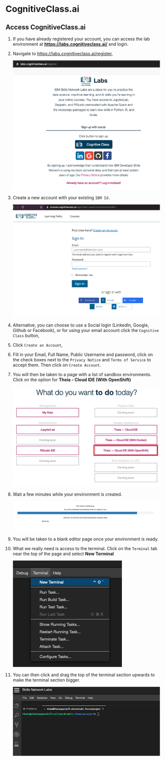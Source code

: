 # CognitiveClass.ai

## Access CognitiveClass.ai

1. If you have already registered your account, you can access the lab environment at **https://labs.cognitiveclass.ai/** and login.

1. Navigate to https://labs.cognitiveclass.ai/register,

    ![Cognitive Class button](images/cognitiveclass/cogClassButton.png)

1. Create a new account with your existing `IBM Id.` 

    ![Cognitive Class button](images/cognitiveclass/cogClassButton2.png)

1. Alternative, you can choose to use a Social login (LinkedIn, Google, Github or Facebook), or for using your email account click the `Cognitive Class` button,

1. Click `Create an Account`,

1. Fill in your Email, Full Name, Public Username and password, click on the check boxes next to the `Privacy Notice` and `Terms of Service` to accept them. Then click on `Create Account`.

1. You will then be taken to a page with a list of sandbox environments. Click on the option for **Theia - Cloud IDE (With OpenShift)**

    ![sandbox list](images/cognitiveclass/sandboxList.png)

1. Wait a few minutes while your environment is created.

    ![waiting](images/cognitiveclass/waiting.png)

1. You will be taken to a blank editor page once your environment is ready.

1.  What we really need is access to the terminal. Click on the `Terminal` tab near the top of the page and select **New Terminal**

    ![New Terminal](images/cognitiveclass/newTerminal.png)

1.  You can then click and drag the top of the terminal section upwards to make the terminal section bigger.

    ![bigger terminal](images/cognitiveclass/biggerTerminal.png)



